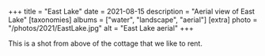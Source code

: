 +++
title = "East Lake"
date = 2021-08-15
description = "Aerial view of East Lake"
[taxonomies]
albums = ["water", "landscape", "aerial"]
[extra]
photo = "/photos/2021/EastLake.jpg"
alt = "East Lake aerial"
+++

This is a shot from above of the cottage that we like to rent.
